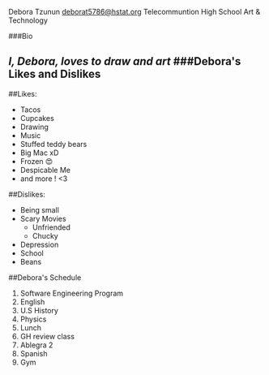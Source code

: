 Debora Tzunun
deborat5786@hstat.org
Telecommuntion High School Art & Technology

###Bio

*I, Debora, loves to draw and art*
###Debora's Likes and Dislikes
---
##Likes:
* Tacos
* Cupcakes
* Drawing
* Music 
* Stuffed teddy bears 
* Big Mac xD 
* Frozen :heart_eyes:
* Despicable Me 
* and more ! <3 

##Dislikes: 
* Being small
* Scary Movies
  * Unfriended 
  * Chucky
* Depression 
* School
* Beans

##Debora's Schedule
1. Software Engineering Program
2. English 
3. U.S History
4. Physics 
5. Lunch 
6. GH review class
7. Ablegra 2 
8. Spanish 
9. Gym 